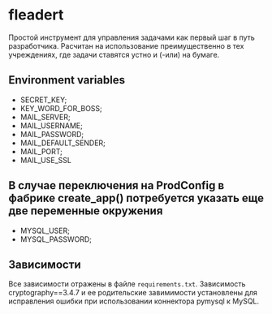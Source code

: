 # fleadert
Простой инструмент для управления задачами как первый шаг в путь разработчика. Расчитан на использование преимущественно в тех учреждениях, где задачи ставятся устно и (-или) на бумаге.


## Environment variables

* SECRET_KEY;
* KEY_WORD_FOR_BOSS;
* MAIL_SERVER;
* MAIL_USERNAME;
* MAIL_PASSWORD;
* MAIL_DEFAULT_SENDER;
* MAIL_PORT;
* MAIL_USE_SSL

## В случае переключения на ProdConfig в фабрике create_app() потребуется указать еще две переменные окружения  

* MYSQL_USER;
* MYSQL_PASSWORD;

## Зависимости

Все зависимости отражены в файле `requirements.txt`. Зависимость cryptography==3.4.7 и ее родительские завимимости установлены для исправления ошибки при использовании коннектора pymysql к MySQL.
